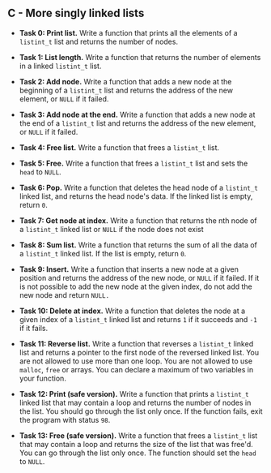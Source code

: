 ## C - More singly linked lists

- **Task 0: Print list.** Write a function that prints all the elements of a `listint_t` list and returns the number of nodes.

- **Task 1: List length.** Write a function that returns the number of elements in a linked `listint_t` list.

- **Task 2: Add node.** Write a function that adds a new node at the beginning of a `listint_t` list and returns the address of the new element, or `NULL` if it failed.

- **Task 3: Add node at the end.** Write a function that adds a new node at the end of a `listint_t` list and returns the address of the new element, or `NULL` if it failed.

- **Task 4: Free list.** Write a function that frees a `listint_t` list.

- **Task 5: Free.** Write a function that frees a `listint_t` list and sets the `head` to `NULL`.

- **Task 6: Pop.** Write a function that deletes the head node of a `listint_t` linked list, and returns the head node's data. If the linked list is empty, return `0`.

- **Task 7: Get node at index.** Write a function that returns the nth node of a `listint_t` linked list or `NULL` if the node does not exist

- **Task 8: Sum list.** Write a function that returns the sum of all the data of a `listint_t` linked list. If the list is empty, return `0`.

- **Task 9: Insert.** Write a function that inserts a new node at a given position and returns the address of the new node, or `NULL` if it failed. If it is not possible to add the new node at the given index, do not add the new node and return `NULL.`

- **Task 10: Delete at index.** Write a function that deletes the node at a given index of a `listint_t` linked list and returns `1` if it succeeds and `-1` if it fails.


- **Task 11: Reverse list.** Write a function that reverses a `listint_t` linked list and returns a pointer to the first node of the reversed linked list. You are not allowed to use more than one loop. You are not allowed to use `malloc`, `free` or arrays. You can declare a maximum of two variables in your function.

- **Task 12: Print (safe version).** Write a function that prints a `listint_t` linked list that may contain a loop and returns the number of nodes in the list. You should go through the list only once. If the function fails, exit the program with status `98`.

- **Task 13: Free (safe version).** Write a function that frees a `listint_t` list that may contain a loop and returns the size of the list that was free'd. You can go through the list only once. The function should set the `head` to `NULL`.
